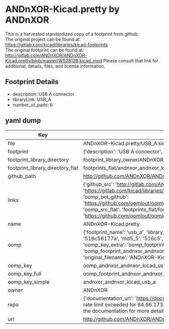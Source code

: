 # ANDnXOR-Kicad.pretty by ANDnXOR  
This is a harvested standardized copy of a footprint from github.  
The original project can be found at:  
https://gitlab.com/kicad/libraries/kicad-footprints  
The original footprint can be found at:
http://gitlab.com/ANDnXOR/ANDnXOR-Kicad.pretty/blob/master/WS2812B.kicad_mod
Please consult that link for additional, details, files, and license information.  
## Footprint Details
* description: USB A connector  
* libraryLink: USB_A  
* number_of_pads: 6  
## yaml dump  
| Key | Value |  
| --- | --- |  
| file | ANDnXOR-Kicad.pretty/USB_A.kicad_mod |  
| footprint | {'description': 'USB A connector', 'libraryLink': 'USB_A', 'number_of_pads': 6} |  
| footprint_library_directory | footprint_library_owner/ANDnXOR_ANDnXOR-Kicad.pretty |  
| footprint_library_directory_flat | footprints_flat/andnxor_andnxor_kicad_usb_a/working |  
| github_path | http://github.com/ANDnXOR/ANDnXOR-Kicad.pretty/blob/master/USB_A.kicad_mod |  
| links | {'github_src': 'http://gitlab.com/ANDnXOR/ANDnXOR-Kicad.pretty/blob/master/WS2812B.kicad_mod', 'github_src_repo': 'https://gitlab.com/kicad/libraries/kicad-footprints', 'oomp_bot': 'footprints/andnxor_andnxor_kicad_usb_a/working', 'oomp_bot_github': 'https://github.com/oomlout/oomlout_oomp_footprint_bot/tree/main/footprints/andnxor_andnxor_kicad_usb_a/working', 'oomp_src_flat': 'footprints_flat/footprints_flat/andnxor_andnxor_kicad_usb_a/working', 'oomp_src_flat_github': 'https://github.com/oomlout/oomlout_oomp_footprint_src/tree/main/footprints_flat/andnxor_andnxor_kicad_usb_a/working'} |  
| name | ANDnXOR-Kicad.pretty |  
| oomp | {'footprint_name': 'usb_a', 'library_name': 'andnxor_kicad', 'md5': '516c56177a64703f9b497435c9bdd951', 'md5_10': '516c56177a', 'md5_5': '516c5', 'md5_6': '516c56', 'oomp_key': 'oomp_andnxor_andnxor_kicad_usb_a', 'oomp_key_extra': 'oomp_footprint_andnxor_andnxor_kicad_usb_a', 'oomp_key_full': 'oomp_footprint_andnxor_andnxor_kicad_usb_a_516c56', 'oomp_key_simple': 'andnxor_andnxor_kicad_usb_a', 'original_filename': 'ANDnXOR-Kicad.pretty/USB_A.kicad_mod', 'owner_name': 'andnxor'} |  
| oomp_key | oomp_andnxor_andnxor_kicad_usb_a |  
| oomp_key_full | oomp_footprint_andnxor_andnxor_kicad_usb_a |  
| oomp_key_simple | andnxor_andnxor_kicad_usb_a |  
| owner | ANDnXOR |  
| repo | {'documentation_url': 'https://docs.github.com/rest/overview/resources-in-the-rest-api#rate-limiting', 'message': "API rate limit exceeded for 84.66.173.59. (But here's the good news: Authenticated requests get a higher rate limit. Check out the documentation for more details.)"} |  
| url | http://github.com/ANDnXOR/ANDnXOR-Kicad.pretty |  

